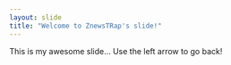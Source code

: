 ```yaml
---
layout: slide
title: "Welcome to ZnewsTRap's slide!"
---
```

This is my awesome slide...
Use the left arrow to go back!
